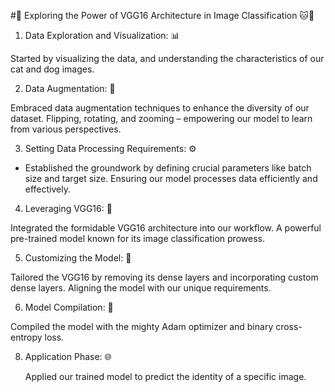 #🚀 Exploring the Power of VGG16 Architecture in Image Classification 🐱🐶




1. Data Exploration and Visualization: 📊

  Started by visualizing the data, and understanding the characteristics of our cat and dog images. 



2. Data Augmentation: 🔄

  Embraced data augmentation techniques to enhance the diversity of our dataset. Flipping, rotating, and zooming – empowering our model to learn from various perspectives.



3. Setting Data Processing Requirements: ⚙️

  - Established the groundwork by defining crucial parameters like batch size and target size. Ensuring our model processes data efficiently and effectively.



4. Leveraging VGG16: 🚀

  Integrated the formidable VGG16 architecture into our workflow. A powerful pre-trained model known for its image classification prowess.



5. Customizing the Model: 🧩

  Tailored the VGG16 by removing its dense layers and incorporating custom dense layers. Aligning the model with our unique requirements.



6. Model Compilation: 🤖

  Compiled the model with the mighty Adam optimizer and binary cross-entropy loss. 



8. Application Phase: 🌐

   Applied our trained model to predict the identity of a specific image.
